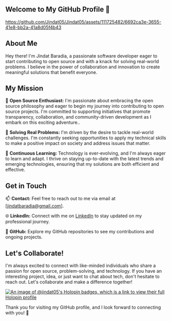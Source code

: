 ## Welcome to My GitHub Profile 👋

https://github.com/Jindat05/Jindat05/assets/111725482/6692ca3e-3655-41e8-bb2a-41a8d05f4b43

## About Me

Hey there! I'm Jindat Baradia, a passionate software developer eager to start contributing to open source and with a knack for solving real-world problems. I believe in the power of collaboration and innovation to create meaningful solutions that benefit everyone.


## My Mission

🌟 **Open Source Enthusiast:**  I'm passionate about embracing the open source philosophy and eager to begin my journey into contributing to open source projects. I'm committed to supporting initiatives that promote transparency, collaboration, and community-driven development as I embark on this exciting adventure..

🔧 **Solving Real Problems:** I'm driven by the desire to tackle real-world challenges. I'm constantly seeking opportunities to apply my technical skills to make a positive impact on society and address issues that matter.

🚀 **Continuous Learning:** Technology is ever-evolving, and I'm always eager to learn and adapt. I thrive on staying up-to-date with the latest trends and emerging technologies, ensuring that my solutions are both efficient and effective.

## Get in Touch

📫 **Contact:** Feel free to reach out to me via email at [jindatbaradia@gmail.com].

🌐 **LinkedIn:** Connect with me on [LinkedIn](https://www.linkedin.com/in/jindat-jain-558834232/) to stay updated on my professional journey.

🌟 **GitHub:** Explore my GitHub repositories to see my contributions and ongoing projects.

## Let's Collaborate!

I'm always excited to connect with like-minded individuals who share a passion for open source, problem-solving, and technology. If you have an interesting project, idea, or just want to chat about tech, don't hesitate to reach out. Let's collaborate and make a difference together!

[![An image of @jindat05's Holopin badges, which is a link to view their full Holopin profile](https://holopin.me/jindat05)](https://holopin.io/@jindat05)

Thank you for visiting my GitHub profile, and I look forward to connecting with you! 🚀

